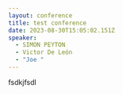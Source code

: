 ```yaml
---
layout: conference
title: test conference
date: 2023-08-30T15:05:02.151Z
speaker:
  - SIMON PEYTON
  - Victor De León
  - "Joe "
---
```

fsdkjfsdl